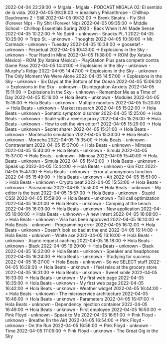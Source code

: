 2022-04-04 23:29:00 -> Migala - Migala - PODCAST MIGALA 02: El sentido de la vida.
2022-04-05 09:28:00 -> idealism y Philanthrope - Chillhop Daydreams 2 - Still
2022-04-05 09:32:00 -> Brenk Sinatra - Fly Shit (Forever Nip) - Fly Shit (Forever Nip)
2022-04-05 09:35:00 -> Middle School - Chillhop Essentials Spring 2020 - Back When It All Made Sense
2022-04-05 10:22:00 -> No Spirit - unknown - Snacks Pt. 1
2022-04-05 10:25:00 -> Tripp St. - unknown - Thoughts
2022-04-05 10:30:00 -> Mr. Carmack - unknown - Tuesday
2022-04-05 10:34:00 -> goosetaf - unknown - Perpetual
2022-04-05 10:43:00 -> Explosions in the Sky - unknown - Your Hand in Mine
2022-04-05 11:38:00 -> ROM (by Xataka México) - ROM (by Xataka México) - PlayStation Plus para competir contra Game Pass
2022-04-05 14:41:00 -> Explosions in the Sky - unknown - Murphy's Ridge
2022-04-05 14:47:00 -> Explosions in the Sky - unknown - The Only Moment We Were Alone
2022-04-05 14:57:00 -> Explosions in the Sky - unknown - Six Days at the Bottom of the Ocean
2022-04-05 15:06:00 -> Explosions in the Sky - unknown - Disintegration Anxiety
2022-04-05 15:11:00 -> Explosions in the Sky - unknown - Remember Me as a Time of Day
2022-04-05 15:16:00 -> Hola Beats - unknown - Modules
2022-04-05 15:18:00 -> Hola Beats - unknown - Multiple monitors
2022-04-05 15:20:00 -> Hola Beats - unknown - Market research
2022-04-05 15:22:00 -> Hola Beats - unknown - Somatic symptom disorder
2022-04-05 15:25:00 -> Hola Beats - unknown - Scale with a reverse proxy
2022-04-05 15:26:00 -> Hola Beats - unknown - How to exit the vim editor?
2022-04-05 15:29:00 -> Hola Beats - unknown - Secret sharer
2022-04-05 15:31:00 -> Hola Beats - unknown - Montecarlo simulation
2022-04-05 15:33:00 -> Hola Beats - unknown - Morocha
2022-04-05 15:35:00 -> Hola Beats - unknown - Contravariant
2022-04-05 15:37:00 -> Hola Beats - unknown - Mimosa
2022-04-05 15:40:00 -> Hola Beats - unknown - Simula
2022-04-05 15:37:00 -> Hola Beats - unknown - Mimosa
2022-04-05 15:40:00 -> Hola Beats - unknown - Simula
2022-04-05 15:42:00 -> Hola Beats - unknown - Speak up
2022-04-05 15:44:00 -> Hola Beats - unknown - Gin Fizz
2022-04-05 15:47:00 -> Hola Beats - unknown - Error at anonymous function
2022-04-05 15:49:00 -> Hola Beats - unknown - Alt
2022-04-05 15:51:00 -> Hola Beats - unknown - Crypto beat
2022-04-05 15:53:00 -> Hola Beats - unknown - Parasomnia
2022-04-05 15:55:00 -> Hola Beats - unknown - My editor is the best
2022-04-05 15:57:00 -> Hola Beats - unknown - Stupid CSS!
2022-04-05 15:59:00 -> Hola Beats - unknown - Tail call optimization
2022-04-05 16:01:00 -> Hola Beats - unknown - Camping at the beach
2022-04-05 16:03:00 -> Hola Beats - unknown - New application
2022-04-05 16:06:00 -> Hola Beats - unknown - A new intent
2022-04-05 16:08:00 -> Hola Beats - unknown - Visa has been approved
2022-04-05 16:10:00 -> Hola Beats - unknown - Programming error
2022-04-05 16:12:00 -> Hola Beats - unknown - Doesn't look so bad at the end
2022-04-05 16:14:00 -> Hola Beats - unknown - White axe
2022-04-05 16:16:00 -> Hola Beats - unknown - Async request caching
2022-04-05 16:18:00 -> Hola Beats - unknown - Black
2022-04-05 16:20:00 -> Hola Beats - unknown - Black
2022-04-05 16:22:00 -> Hola Beats - unknown - Speaker and headphones
2022-04-05 16:24:00 -> Hola Beats - unknown - Studying for success
2022-04-05 16:27:00 -> Hola Beats - unknown - So we SELECT stuff
2022-04-05 16:29:00 -> Hola Beats - unknown - I feel relax at the grocery store
2022-04-05 16:31:00 -> Hola Beats - unknown - Sweet smile
2022-04-05 16:33:00 -> Hola Beats - unknown - My first web page
2022-04-05 16:35:00 -> Hola Beats - unknown - My first web page
2022-04-05 16:42:00 -> Hola Beats - unknown - Weather widget
2022-04-05 16:44:00 -> Hola Beats - unknown - The microservice architecture
2022-04-05 16:46:00 -> Hola Beats - unknown - Parameters
2022-04-05 16:47:00 -> Hola Beats - unknown - Dependency injection container
2022-04-05 16:49:00 -> Hola Beats - unknown - First employee
2022-04-05 16:50:00 -> Pink Floyd - unknown - Speak to Me
2022-04-05 16:51:00 -> Pink Floyd - unknown - Breathe (In the Air)
2022-04-05 16:54:00 -> Pink Floyd - unknown - On the Run
2022-04-05 16:58:00 -> Pink Floyd - unknown - Time
2022-04-05 17:05:00 -> Pink Floyd - unknown - The Great Gig in the Sky
